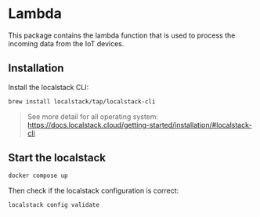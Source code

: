 # Lambda

This package contains the lambda function that is used to process the incoming data from the IoT devices.

## Installation

Install the localstack CLI:

```sh
brew install localstack/tap/localstack-cli
```
> See more detail for all operating system: https://docs.localstack.cloud/getting-started/installation/#localstack-cli

## Start the localstack

```sh
docker compose up
```

Then check if the localstack configuration is correct:

```sh
localstack config validate
```

